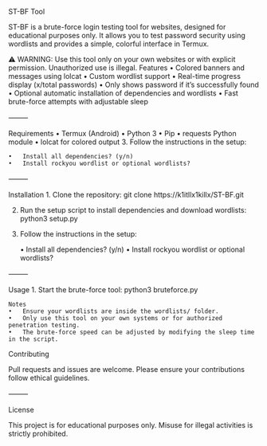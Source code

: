 ST-BF Tool

ST-BF is a brute-force login testing tool for websites, designed for educational purposes only. It allows you to test password security using wordlists and provides a simple, colorful interface in Termux.

⚠️ WARNING: Use this tool only on your own websites or with explicit permission. Unauthorized use is illegal.
Features
	•	Colored banners and messages using lolcat
	•	Custom wordlist support
	•	Real-time progress display (x/total passwords)
	•	Only shows password if it’s successfully found
	•	Optional automatic installation of dependencies and wordlists
	•	Fast brute-force attempts with adjustable sleep

⸻

Requirements
	•	Termux (Android)
	•	Python 3
	•	Pip
	•	requests Python module
	•	lolcat for colored output
  3.	Follow the instructions in the setup:

	•	Install all dependencies? (y/n)
	•	Install rockyou wordlist or optional wordlists?

⸻

Installation
	1.	Clone the repository:
     git clone https://k1itllx1killx/ST-BF.git

2.	Run the setup script to install dependencies and download wordlists:
python3 setup.py


3.	Follow the instructions in the setup:

	•	Install all dependencies? (y/n)
	•	Install rockyou wordlist or optional wordlists?

⸻

Usage
	1.	Start the brute-force tool:
    python3 bruteforce.py
    
    Notes
	•	Ensure your wordlists are inside the wordlists/ folder.
	•	Only use this tool on your own systems or for authorized penetration testing.
	•	The brute-force speed can be adjusted by modifying the sleep time in the script.

Contributing

Pull requests and issues are welcome. Please ensure your contributions follow ethical guidelines.

⸻

License

This project is for educational purposes only. Misuse for illegal activities is strictly prohibited.

